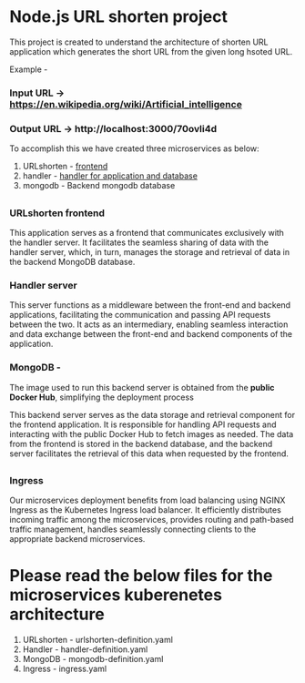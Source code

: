 # Node.js URL shorten project

This project is created to understand the architecture of shorten URL application which generates the short URL from the given long hsoted URL.

Example -

### Input URL -> https://en.wikipedia.org/wiki/Artificial_intelligence
### Output URL -> http://localhost:3000/70ovli4d

To accomplish this we have created three microservices as below:

1) URLshorten - [frontend](https://github.com/shubhamdevops2/bookmyshow_urlshorten)
2) handler - [handler for application and database](https://github.com/shubhamdevops2/bookmyshow_handler)
3) mongodb - Backend mongodb database

##

### URLshorten frontend 

This application serves as a frontend that communicates exclusively with the handler server. It facilitates the seamless sharing of data with the handler server, which, in turn, manages the storage and retrieval of data in the backend MongoDB database.

### Handler server

This server functions as a middleware between the front-end and backend applications, facilitating the communication and passing API requests between the two. It acts as an intermediary, enabling seamless interaction and data exchange between the front-end and backend components of the application.

### MongoDB - 

The image used to run this backend server is obtained from the **public Docker Hub**, simplifying the deployment process

This backend server serves as the data storage and retrieval component for the frontend application. It is responsible for handling API requests and interacting with the public Docker Hub to fetch images as needed. The data from the frontend is stored in the backend database, and the backend server facilitates the retrieval of this data when requested by the frontend.

##

### Ingress

Our microservices deployment benefits from load balancing using NGINX Ingress as the Kubernetes Ingress load balancer. It efficiently distributes incoming traffic among the microservices, provides routing and path-based traffic management, handles seamlessly connecting clients to the appropriate backend microservices.

# Please read the below files for the microservices kuberenetes architecture

1) URLshorten - urlshorten-definition.yaml
1) Handler - handler-definition.yaml
1) MongoDB - mongodb-definition.yaml
4) Ingress - ingress.yaml
